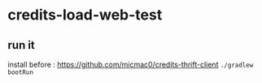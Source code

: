 # credits-load-web-test

## run it
install before : https://github.com/micmac0/credits-thrift-client
`./gradlew bootRun`
